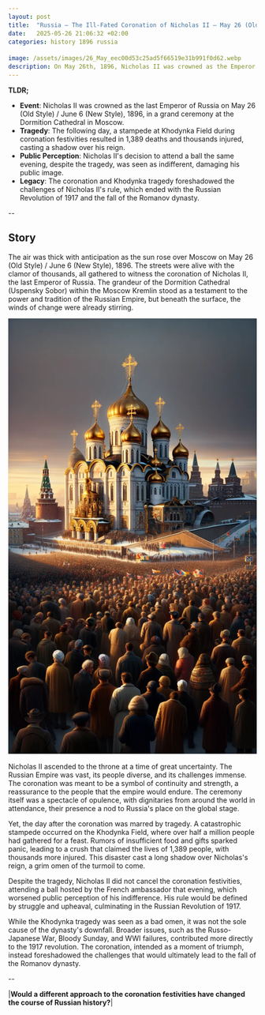 ```yaml
---
layout: post
title:  "Russia – The Ill-Fated Coronation of Nicholas II – May 26 (Old Style) / June 6 (New Style), 1896"
date:   2025-05-26 21:06:32 +02:00
categories: history 1896 russia

image: /assets/images/26_May_eec00d53c25ad5f66519e31b991f0d62.webp
description: On May 26th, 1896, Nicholas II was crowned as the Emperor of Russia in a grand ceremony held at the Uspensky Cathedral in the Kremlin, Moscow. This event marked the beginning of his reign, which lasted until the Russian Revolution in 1917.
---
```


**TLDR;**
- **Event**: Nicholas II was crowned as the last Emperor of Russia on May 26 (Old Style) / June 6 (New Style), 1896, in a grand ceremony at the Dormition Cathedral in Moscow.
- **Tragedy**: The following day, a stampede at Khodynka Field during coronation festivities resulted in 1,389 deaths and thousands injured, casting a shadow over his reign.
- **Public Perception**: Nicholas II's decision to attend a ball the same evening, despite the tragedy, was seen as indifferent, damaging his public image.
- **Legacy**: The coronation and Khodynka tragedy foreshadowed the challenges of Nicholas II's rule, which ended with the Russian Revolution of 1917 and the fall of the Romanov dynasty.

--


## Story
The air was thick with anticipation as the sun rose over Moscow on May 26 (Old Style) / June 6 (New Style), 1896. The streets were alive with the clamor of thousands, all gathered to witness the coronation of Nicholas II, the last Emperor of Russia. The grandeur of the Dormition Cathedral (Uspensky Sobor) within the Moscow Kremlin stood as a testament to the power and tradition of the Russian Empire, but beneath the surface, the winds of change were already stirring.

![Image](/assets/images/26_May_eec00d53c25ad5f66519e31b991f0d62.webp)

Nicholas II ascended to the throne at a time of great uncertainty. The Russian Empire was vast, its people diverse, and its challenges immense. The coronation was meant to be a symbol of continuity and strength, a reassurance to the people that the empire would endure. The ceremony itself was a spectacle of opulence, with dignitaries from around the world in attendance, their presence a nod to Russia's place on the global stage.

Yet, the day after the coronation was marred by tragedy. A catastrophic stampede occurred on the Khodynka Field, where over half a million people had gathered for a feast. Rumors of insufficient food and gifts sparked panic, leading to a crush that claimed the lives of 1,389 people, with thousands more injured. This disaster cast a long shadow over Nicholas's reign, a grim omen of the turmoil to come.

Despite the tragedy, Nicholas II did not cancel the coronation festivities, attending a ball hosted by the French ambassador that evening, which worsened public perception of his indifference. His rule would be defined by struggle and upheaval, culminating in the Russian Revolution of 1917.

While the Khodynka tragedy was seen as a bad omen, it was not the sole cause of the dynasty's downfall. Broader issues, such as the Russo-Japanese War, Bloody Sunday, and WWI failures, contributed more directly to the 1917 revolution. The coronation, intended as a moment of triumph, instead foreshadowed the challenges that would ultimately lead to the fall of the Romanov dynasty.


--

|**Would a different approach to the coronation festivities have changed the course of Russian history?**|

